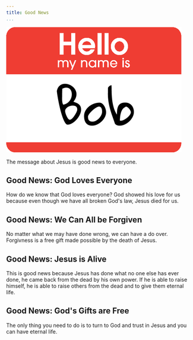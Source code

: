 ```yaml
---
title: Good News
...
```


![Hello Image](https://github.com/devmaine/devmaine.github.com/blob/master/docs/images/hello.png)

The message about Jesus is good news to everyone.

## Good News: God Loves Everyone

How do we know that God loves everyone? God showed his love for us because even though we have all broken God's law, Jesus died for us.

## Good News: We Can All be Forgiven

No matter what we may have done wrong, we can have a do over. Forgivness is a free gift made possible by the death of Jesus.

## Good News: Jesus is Alive

This is good news because Jesus has done what no one else has ever done, he came back from the dead by his own power. If he is able to raise himself, he is able to raise others from the dead and to give them eternal life.

## Good News: God's Gifts are Free

The only thing you need to do is to turn to God and trust in Jesus and you can have eternal life.
